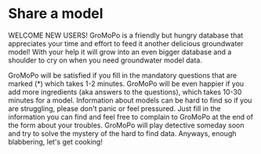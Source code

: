 # Share a model

WELCOME NEW USERS!
GroMoPo is a friendly but hungry database that appreciates your time and effort to feed it another delicious groundwater model!
With your help it will grow into an even bigger database and a shoulder to cry on when you need groundwater model data.

GroMoPo will be satisfied if you fill in the mandatory questions that are marked (*) which takes 1-2 minutes.
GroMoPo will be even happier if you add more ingredients (aka answers to the questions), which takes 10-30 minutes for a
model. Information about models can be hard to find so if you are struggling, please don't panic or feel pressured. Just
fill in the information you can find and feel free to complain to GroMoPo at the end of the form about your troubles.
GroMoPo will play detective someday soon and try to solve the mystery of the hard to find data. Anyways, enough
blabbering, let's get cooking!

